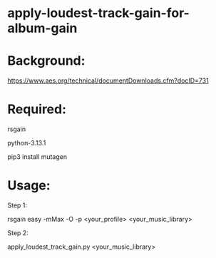 # apply-loudest-track-gain-for-album-gain

# Background:
https://www.aes.org/technical/documentDownloads.cfm?docID=731

# Required:

rsgain

python-3.13.1

pip3 install mutagen



# Usage:

Step 1:

rsgain easy -mMax -O -p <your_profile> <your_music_library>

Step 2:

apply_loudest_track_gain.py <your_music_library>
